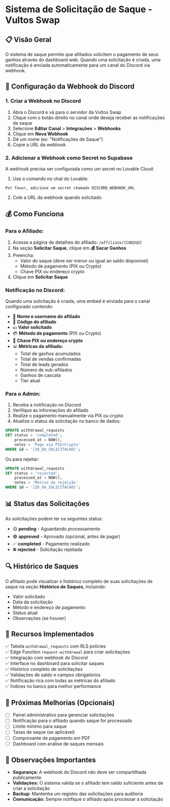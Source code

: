 # Sistema de Solicitação de Saque - Vultos Swap

## 📋 Visão Geral

O sistema de saque permite que afiliados solicitem o pagamento de seus ganhos através do dashboard web. Quando uma solicitação é criada, uma notificação é enviada automaticamente para um canal do Discord via webhook.

## 🔧 Configuração da Webhook do Discord

### 1. Criar a Webhook no Discord

1. Abra o Discord e vá para o servidor da Vultos Swap
2. Clique com o botão direito no canal onde deseja receber as notificações de saque
3. Selecione **Editar Canal** > **Integrações** > **Webhooks**
4. Clique em **Nova Webhook**
5. Dê um nome (ex: "Notificações de Saque")
6. Copie a URL da webhook

### 2. Adicionar a Webhook como Secret no Supabase

A webhook precisa ser configurada como um secret no Lovable Cloud:

1. Use o comando no chat do Lovable:
```
Por favor, adicione um secret chamado DISCORD_WEBHOOK_URL
```

2. Cole a URL da webhook quando solicitado

## 💰 Como Funciona

### Para o Afiliado:

1. Acesse a página de detalhes do afiliado: `/affiliate/[CODIGO]`
2. Na seção **Solicitar Saque**, clique em **💰 Sacar Ganhos**
3. Preencha:
   - Valor do saque (deve ser menor ou igual ao saldo disponível)
   - Método de pagamento (PIX ou Crypto)
   - Chave PIX ou endereço crypto
4. Clique em **Solicitar Saque**

### Notificação no Discord:

Quando uma solicitação é criada, uma embed é enviada para o canal configurado contendo:

- 👤 **Nome e username do afiliado**
- 🔢 **Código do afiliado**
- 💵 **Valor solicitado**
- 💳 **Método de pagamento** (PIX ou Crypto)
- 📧 **Chave PIX ou endereço crypto**
- 📊 **Métricas do afiliado:**
  - Total de ganhos acumulados
  - Total de vendas confirmadas
  - Total de leads gerados
  - Número de sub-afiliados
  - Ganhos de cascata
  - Tier atual

### Para o Admin:

1. Receba a notificação no Discord
2. Verifique as informações do afiliado
3. Realize o pagamento manualmente via PIX ou crypto
4. Atualize o status da solicitação no banco de dados:

```sql
UPDATE withdrawal_requests 
SET status = 'completed', 
    processed_at = NOW(),
    notes = 'Pago via PIX/Crypto'
WHERE id = '[ID_DA_SOLICITACAO]';
```

Ou para rejeitar:

```sql
UPDATE withdrawal_requests 
SET status = 'rejected', 
    processed_at = NOW(),
    notes = 'Motivo da rejeição'
WHERE id = '[ID_DA_SOLICITACAO]';
```

## 📊 Status das Solicitações

As solicitações podem ter os seguintes status:

- 🟡 **pending** - Aguardando processamento
- 🟢 **approved** - Aprovado (opcional, antes de pagar)
- ✅ **completed** - Pagamento realizado
- ❌ **rejected** - Solicitação rejeitada

## 🔍 Histórico de Saques

O afiliado pode visualizar o histórico completo de suas solicitações de saque na seção **Histórico de Saques**, incluindo:

- Valor solicitado
- Data da solicitação
- Método e endereço de pagamento
- Status atual
- Observações (se houver)

## 🎯 Recursos Implementados

✅ Tabela `withdrawal_requests` com RLS policies  
✅ Edge Function `request-withdrawal` para criar solicitações  
✅ Integração com webhook do Discord  
✅ Interface no dashboard para solicitar saques  
✅ Histórico completo de solicitações  
✅ Validações de saldo e campos obrigatórios  
✅ Notificação rica com todas as métricas do afiliado  
✅ Índices no banco para melhor performance  

## 🚀 Próximas Melhorias (Opcionais)

- [ ] Painel administrativo para gerenciar solicitações
- [ ] Notificação para o afiliado quando saque for processado
- [ ] Limite mínimo para saque
- [ ] Taxas de saque (se aplicável)
- [ ] Comprovante de pagamento em PDF
- [ ] Dashboard com análise de saques mensais

## 📝 Observações Importantes

- **Segurança:** A webhook do Discord não deve ser compartilhada publicamente
- **Validações:** O sistema valida se o afiliado tem saldo suficiente antes de criar a solicitação
- **Backup:** Mantenha um registro das solicitações para auditoria
- **Comunicação:** Sempre notifique o afiliado após processar a solicitação
